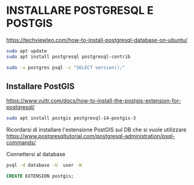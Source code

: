 # INSTALLARE POSTGRESQL E POSTGIS

[https://techviewleo.com/how-to-install-postgresql-database-on-ubuntu/
](https://www.digitalocean.com/community/tutorials/how-to-install-postgresql-on-ubuntu-22-04-quickstart)

``` sh
sudo apt update
sudo apt install postgresql postgresql-contrib

sudo -u postgres psql -c "SELECT version();"


```

## Installare PostGIS
https://www.vultr.com/docs/how-to-install-the-postgis-extension-for-postgresql/  


```sh
sudo apt install postgis postgresql-14-postgis-3

```

Ricordarsi di installare l'estensione PostGIS sul DB che si vuole utilizzare
https://www.postgresqltutorial.com/postgresql-administration/psql-commands/

Connettersi al database  
```sh
psql -d database -U  user -W
```
```sql
CREATE EXTENSION postgis;
```
